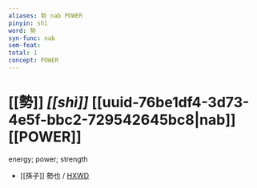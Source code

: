 ```yaml
---
aliases: 勢 nab POWER
pinyin: shì
word: 勢
syn-func: nab
sem-feat: 
total: 1
concept: POWER 
---
```

# [[勢]] *[[shì]]*  [[uuid-76be1df4-3d73-4e5f-bbc2-729542645bc8|nab]] [[POWER]]
energy; power; strength
 - [[孫子]] 勢也 / [HXWD](https://hxwd.org/textview.html?location=KR3b0003_tls_005-3a.3)